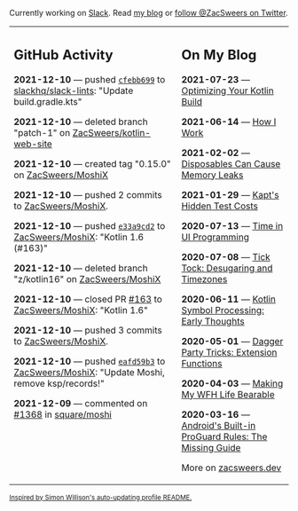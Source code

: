 Currently working on [Slack](https://slack.com/). Read [my blog](https://zacsweers.dev/) or [follow @ZacSweers on Twitter](https://twitter.com/ZacSweers).

<table><tr><td valign="top" width="60%">

## GitHub Activity
<!-- githubActivity starts -->
**2021-12-10** — pushed [`cfebb699`](https://github.com/slackhq/slack-lints/commit/cfebb699d9a9dde7db33dacdbeafe6a0a7f49a2a) to [slackhq/slack-lints](https://api.github.com/repos/slackhq/slack-lints): "Update build.gradle.kts"

**2021-12-10** — deleted branch "patch-1" on [ZacSweers/kotlin-web-site](https://api.github.com/repos/ZacSweers/kotlin-web-site)

**2021-12-10** — created tag "0.15.0" on [ZacSweers/MoshiX](https://api.github.com/repos/ZacSweers/MoshiX)

**2021-12-10** — pushed 2 commits to [ZacSweers/MoshiX](https://api.github.com/repos/ZacSweers/MoshiX).

**2021-12-10** — pushed [`e33a9cd2`](https://github.com/ZacSweers/MoshiX/commit/e33a9cd297df651471e740c396ab54391a3b3b59) to [ZacSweers/MoshiX](https://api.github.com/repos/ZacSweers/MoshiX): "Kotlin 1.6 (#163)"

**2021-12-10** — deleted branch "z/kotlin16" on [ZacSweers/MoshiX](https://api.github.com/repos/ZacSweers/MoshiX)

**2021-12-10** — closed PR [#163](https://api.github.com/repos/ZacSweers/MoshiX/pulls/163) to [ZacSweers/MoshiX](https://api.github.com/repos/ZacSweers/MoshiX): "Kotlin 1.6"

**2021-12-10** — pushed 3 commits to [ZacSweers/MoshiX](https://api.github.com/repos/ZacSweers/MoshiX).

**2021-12-10** — pushed [`eafd59b3`](https://github.com/ZacSweers/MoshiX/commit/eafd59b3ced563b0ec560312310a290625880ad9) to [ZacSweers/MoshiX](https://api.github.com/repos/ZacSweers/MoshiX): "Update Moshi, remove ksp/records!"

**2021-12-09** — commented on [#1368](https://github.com/square/moshi/issues/1368#issuecomment-990209815) in [square/moshi](https://api.github.com/repos/square/moshi)
<!-- githubActivity ends -->
</td><td valign="top" width="40%">

## On My Blog
<!-- blog starts -->
**2021-07-23** — [Optimizing Your Kotlin Build](https://www.zacsweers.dev/optimizing-your-kotlin-build/)

**2021-06-14** — [How I Work](https://www.zacsweers.dev/how-i-work/)

**2021-02-02** — [Disposables Can Cause Memory Leaks](https://www.zacsweers.dev/disposables-can-cause-memory-leaks/)

**2021-01-29** — [Kapt's Hidden Test Costs](https://www.zacsweers.dev/kapts-hidden-test-costs/)

**2020-07-13** — [Time in UI Programming](https://www.zacsweers.dev/time-in-ui/)

**2020-07-08** — [Tick Tock: Desugaring and Timezones](https://www.zacsweers.dev/ticktock-desugaring-timezones/)

**2020-06-11** — [Kotlin Symbol Processing: Early Thoughts](https://www.zacsweers.dev/kotlin-symbol-processor-early-thoughts/)

**2020-05-01** — [Dagger Party Tricks: Extension Functions](https://www.zacsweers.dev/dagger-party-tricks-extension-functions/)

**2020-04-03** — [Making My WFH Life Bearable](https://www.zacsweers.dev/making-wfh-life-bearable/)

**2020-03-16** — [Android's Built-in ProGuard Rules: The Missing Guide](https://www.zacsweers.dev/android-proguard-rules/)
<!-- blog ends -->
More on [zacsweers.dev](https://zacsweers.dev/)
</td></tr></table>

<sub><a href="https://simonwillison.net/2020/Jul/10/self-updating-profile-readme/">Inspired by Simon Willison's auto-updating profile README.</a></sub>